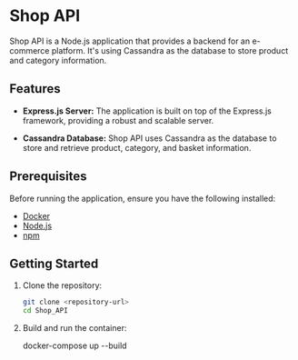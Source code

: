 # Shop API

Shop API is a Node.js application that provides a backend for an e-commerce platform. It's using Cassandra as the database to store product and category information.

## Features

- **Express.js Server:** The application is built on top of the Express.js framework, providing a robust and scalable server.

- **Cassandra Database:** Shop API uses Cassandra as the database to store and retrieve product, category, and basket information.

## Prerequisites

Before running the application, ensure you have the following installed:

- [Docker](https://www.docker.com/)
- [Node.js](https://nodejs.org/)
- [npm](https://www.npmjs.com/)

## Getting Started

1. Clone the repository:

   ```bash
   git clone <repository-url>
   cd Shop_API

2. Build and run the container:

    docker-compose up --build
